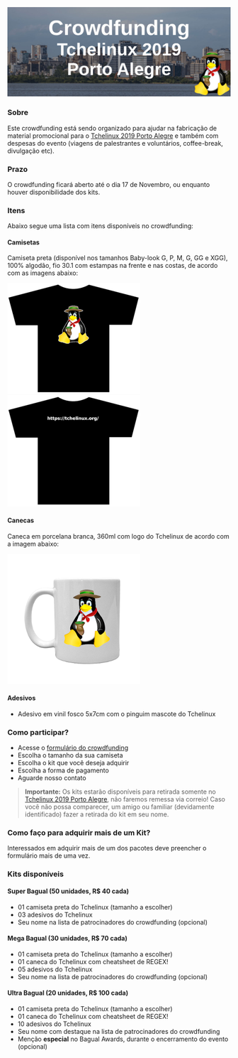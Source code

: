 [![Crowdfunding Tchelinux 2019 Porto Alegre](images/banner.jpg)](#)

### Sobre

Este crowdfunding está sendo organizado para ajudar na fabricação de material promocional para o [Tchelinux 2019 Porto Alegre](https://poa.tchelinux.org/) e também com despesas do evento (viagens de palestrantes e voluntários, coffee-break, divulgação etc).

### Prazo

O crowdfunding ficará aberto até o dia 17 de Novembro, ou enquanto houver disponibilidade dos kits.

### Itens 

Abaixo segue uma lista com itens disponíveis no crowdfunding:

#### Camisetas

Camiseta preta (disponível nos tamanhos Baby-look G, P, M, G, GG e XGG), 100% algodão, fio 30.1 com estampas na frente e nas costas, de acordo com as imagens abaixo:

![](images/frente.png "Figura 1: Frente da camiseta")
![](images/costas.png "Figura 2: Costas da camiseta")

#### Canecas

Caneca em porcelana branca, 360ml com logo do Tchelinux de acordo com a imagem abaixo:

![](images/caneca.png "Figura 3: Caneca")

#### Adesivos

- Adesivo em vinil fosco 5x7cm com o pinguim mascote do Tchelinux

### Como participar?

- Acesse o [formulário do crowdfunding](https://forms.gle/kLqzKMJ7LKcpawwR7)
- Escolha o tamanho da sua camiseta
- Escolha o kit que você deseja adquirir
- Escolha a forma de pagamento
- Aguarde nosso contato

> **Importante:** Os kits estarão disponíveis para retirada somente no [Tchelinux 2019 Porto Alegre](https://poa.tchelinux.org/), não faremos remessa via correio! Caso você não possa comparecer,  um amigo ou familiar (devidamente identificado) fazer a retirada do kit em seu nome.

### Como faço para adquirir mais de um Kit?

Interessados em adquirir mais de um dos pacotes deve preencher o formulário mais de uma vez.

### Kits disponíveis

#### Super Bagual (50 unidades, R$ 40 cada)

- 01 camiseta preta do Tchelinux (tamanho a escolher)
- 03 adesivos do Tchelinux
- Seu nome na lista de patrocinadores do crowdfunding (opcional)

#### Mega Bagual (30 unidades, R$ 70 cada)

- 01 camiseta preta do Tchelinux (tamanho a escolher)
- 01 caneca do Tchelinux com cheatsheet de REGEX!
- 05 adesivos do Tchelinux
- Seu nome na lista de patrocinadores do crowdfunding (opcional)

#### Ultra Bagual (20 unidades, R$ 100 cada)

- 01 camiseta preta do Tchelinux (tamanho a escolher)
- 01 caneca do Tchelinux com cheatsheet de REGEX!
- 10 adesivos do Tchelinux
- Seu nome com destaque na lista de patrocinadores do crowdfunding
- Menção **especial** no Bagual Awards, durante o encerramento do evento (opcional) 

